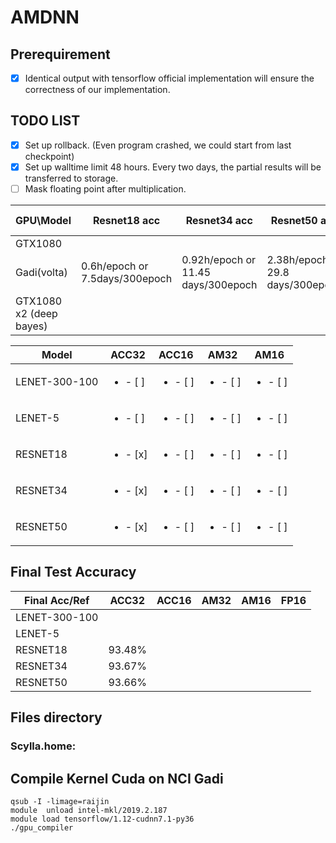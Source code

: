 # AMDNN
## Prerequirement
- [x] Identical output with tensorflow official implementation will ensure the correctness of our implementation.
## TODO LIST
- [x] Set up rollback. (Even program crashed, we could start from last checkpoint)
- [x] Set up walltime limit 48 hours. Every two days, the partial results will be transferred to storage.
- [ ] Mask floating point after multiplication.

GPU\Model | Resnet18 acc | Resnet34 acc | Resnet50 acc | Resnet18 am | Resnet34 am | Resnet50 am
------------ | ------------- | ------------- | ------------- | ------------- | ------------- | -------------
GTX1080|||
Gadi(volta)|0.6h/epoch or 7.5days/300epoch|0.92h/epoch or 11.45 days/300epoch|2.38h/epoch or 29.8 days/300epoch|0.73h/epoch or 9.15days/300epoch||
GTX1080 x2 (deep bayes)|||

Model | ACC32 | ACC16 | AM32 | AM16 
------------ | ------------- | ------------- | ------------- | -------------
LENET-300-100 |<ul><li>- [ ] </li>|<ul><li>- [ ] </li>|<ul><li>- [ ] </li>|<ul><li>- [ ] </li>
LENET-5 |<ul><li>- [ ] </li>|<ul><li>- [ ] </li>|<ul><li>- [ ] </li>|<ul><li>- [ ] </li>
RESNET18 |<ul><li>- [x] </li>|<ul><li>- [ ] </li>|<ul><li>- [ ] </li>|<ul><li>- [ ] </li>
RESNET34 |<ul><li>- [x] </li> |<ul><li>- [ ] </li>|<ul><li>- [ ] </li>|<ul><li>- [ ] </li>
RESNET50 |<ul><li>- [x] </li>|<ul><li>- [ ] </li>|<ul><li>- [ ] </li>| <ul><li>- [ ] </li>
  
## Final Test Accuracy

Final Acc/Ref | ACC32 | ACC16 | AM32 | AM16 | FP16
------------ | ------------- | ------------- | ------------- | ------------- | -------------
LENET-300-100 |||||
LENET-5 |||||
RESNET18 |93.48%||||
RESNET34 |93.67%||||
RESNET50 |93.66%||||

## Files directory
### Scylla.home:
## Compile Kernel Cuda on NCI Gadi
```
qsub -I -limage=raijin
module  unload intel-mkl/2019.2.187
module load tensorflow/1.12-cudnn7.1-py36
./gpu_compiler
```
